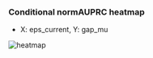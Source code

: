 ### Conditional normAUPRC heatmap

- X: eps_current, Y: gap_mu

![heatmap](/home/elicer/project_0814_2/results/20250820-111909/holdout/conditional_heatmap_eps_current_vs_gap_mu.png)
